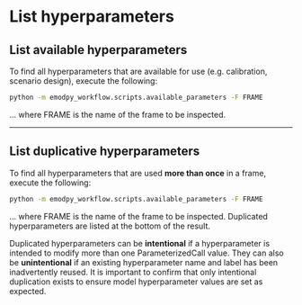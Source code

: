# List hyperparameters

## List available hyperparameters

To find all hyperparameters that are available for use (e.g. calibration, scenario design), execute the following:

```bash
python -m emodpy_workflow.scripts.available_parameters -F FRAME
```

... where FRAME is the name of the frame to be inspected.

---

## List duplicative hyperparameters

To find all hyperparameters that are used **more than once** in a frame, execute the following:

```bash
python -m emodpy_workflow.scripts.available_parameters -F FRAME
```

... where FRAME is the name of the frame to be inspected. Duplicated hyperparameters are listed at the bottom of the
result.

Duplicated hyperparameters can be **intentional** if a
hyperparameter is intended to modify more than one ParameterizedCall value. They can also be **unintentional** if an
existing hyperparameter name and label has been inadvertently reused. It is important to confirm that only intentional
duplication exists to ensure model hyperparameter values are set as expected.

